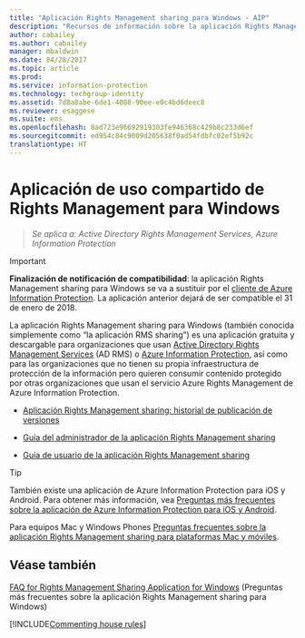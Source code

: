 ```yaml
---
title: "Aplicación Rights Management sharing para Windows - AIP"
description: "Recursos de información sobre la aplicación Rights Management sharing para Windows. Se trata de una aplicación gratuita y descargable para organizaciones que usan Active Directory Rights Management Services (AD RMS) o Azure Information Protection, así como para las organizaciones que no tienen su propia infraestructura de protección de la información pero quieren consumir contenido protegido por otras organizaciones que usan Azure Information Protection."
author: cabailey
ms.author: cabailey
manager: mbaldwin
ms.date: 04/28/2017
ms.topic: article
ms.prod: 
ms.service: information-protection
ms.technology: techgroup-identity
ms.assetid: 7d8a8abe-6de1-4088-90ee-e0c4bd6deec8
ms.reviewer: esaggese
ms.suite: ems
ms.openlocfilehash: 8ad723e96692919303fe946368c429b8c233d6ef
ms.sourcegitcommit: ed954c84c9009d205638f0ad54fdbfc02ef5b92c
translationtype: HT
---
```

# <a name="rights-management-sharing-application-for-windows"></a>Aplicación de uso compartido de Rights Management para Windows

>*Se aplica a: Active Directory Rights Management Services, Azure Information Protection*

> [!IMPORTANT]
> **Finalización de notificación de compatibilidad**: la aplicación Rights Management sharing para Windows se va a sustituir por el [cliente de Azure Information Protection](aip-client.md). La aplicación anterior dejará de ser compatible el 31 de enero de 2018. 


La aplicación Rights Management sharing para Windows (también conocida simplemente como “la aplicación RMS sharing”) es una aplicación gratuita y descargable para organizaciones que usan [Active Directory Rights Management Services](https://technet.microsoft.com/library/cc772403.aspx) (AD RMS) o [Azure Information Protection](../understand-explore/what-is-information-protection.md), así como para las organizaciones que no tienen su propia infraestructura de protección de la información pero quieren consumir contenido protegido por otras organizaciones que usan el servicio Azure Rights Management de Azure Information Protection.

-   [Aplicación Rights Management sharing: historial de publicación de versiones](sharing-app-version-release-history.md)

-   [Guía del administrador de la aplicación Rights Management sharing](sharing-app-admin-guide.md)

-   [Guía de usuario de la aplicación Rights Management sharing](sharing-app-user-guide.md)

> [!TIP]
> También existe una aplicación de Azure Information Protection para iOS y Android. Para obtener más información, vea [Preguntas más frecuentes sobre la aplicación de Azure Information Protection para iOS y Android](mobile-app-faq.md ).
> 
> Para equipos Mac y Windows Phones [Preguntas frecuentes sobre la aplicación Rights Management sharing para plataformas Mac y móviles](http://technet.microsoft.com/dn451248).

## <a name="see-also"></a>Véase también
[FAQ for Rights Management Sharing Application for Windows](http://technet.microsoft.com/dn467883) (Preguntas más frecuentes sobre la aplicación Rights Management sharing para Windows)

[!INCLUDE[Commenting house rules](../includes/houserules.md)]
